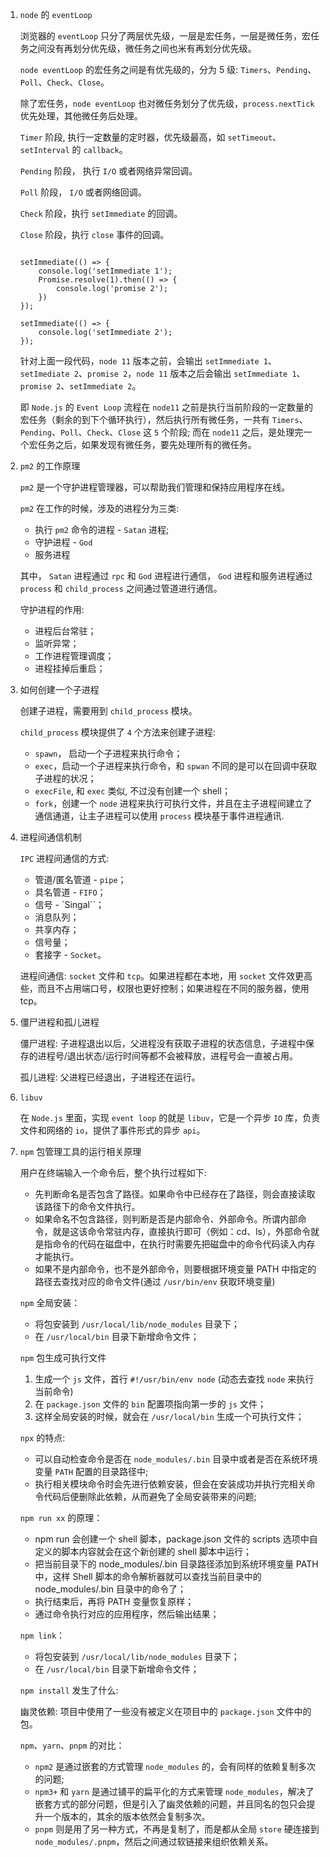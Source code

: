 1. `node` 的 `eventLoop`

    浏览器的 `eventLoop` 只分了两层优先级，一层是宏任务，一层是微任务，宏任务之间没有再划分优先级，微任务之间也米有再划分优先级。

    `node eventLoop` 的宏任务之间是有优先级的，分为 5 级: `Timers`、`Pending`、`Poll`、`Check`、`Close`。

    除了宏任务，`node eventLoop` 也对微任务划分了优先级，`process.nextTick` 优先处理，其他微任务后处理。

    `Timer` 阶段, 执行一定数量的定时器，优先级最高，如 `setTimeout`、`setInterval` 的 `callback`。

    `Pending` 阶段， 执行 `I/O` 或者网络异常回调。

    `Poll` 阶段， `I/O` 或者网络回调。

    `Check` 阶段，执行 `setImmediate` 的回调。

    `Close` 阶段，执行 `close` 事件的回调。

    ```

    setImmediate(() => {
        console.log('setImmediate 1');
        Promise.resolve(1).then(() => {
            console.log('promise 2');
        })
    });

    setImmediate(() => {
        console.log('setImmediate 2');
    });
    ```

    针对上面一段代码，`node 11` 版本之前，会输出 `setImmediate 1`、`setImediate 2`、`promise 2`，`node 11` 版本之后会输出 `setImmediate 1`、`promise 2`、`setImmediate 2`。

    即 `Node.js` 的 `Event Loop` 流程在 `node11` 之前是执行当前阶段的一定数量的宏任务（剩余的到下个循环执行），然后执行所有微任务，一共有 `Timers`、`Pending`、`Poll`、`Check`、`Close` 这 `5` 个阶段; 而在 `node11` 之后，是处理完一个宏任务之后，如果发现有微任务，要先处理所有的微任务。

2. `pm2` 的工作原理

    `pm2` 是一个守护进程管理器，可以帮助我们管理和保持应用程序在线。

    `pm2` 在工作的时候，涉及的进程分为三类: 
    - 执行 `pm2` 命令的进程 - `Satan` 进程;
    - 守护进程 - `God`
    - 服务进程

    其中， `Satan` 进程通过 `rpc` 和 `God` 进程进行通信， `God` 进程和服务进程通过 `process` 和 `child_process` 之间通过管道进行通信。

    守护进程的作用:
    - 进程后台常驻；
    - 监听异常；
    - 工作进程管理调度；
    - 进程挂掉后重启；

3. 如何创建一个子进程

    创建子进程，需要用到 `child_process` 模块。

    `child_process` 模块提供了 `4` 个方法来创建子进程:
    - `spawn`， 启动一个子进程来执行命令；
    - `exec`，启动一个子进程来执行命令，和 `spwan` 不同的是可以在回调中获取子进程的状况；
    - `execFile`, 和 `exec` 类似, 不过没有创建一个 shell；
    - `fork`，创建一个 `node` 进程来执行可执行文件，并且在主子进程间建立了通信通道，让主子进程可以使用 `process` 模块基于事件进程通讯.

4. 进程间通信机制

    `IPC` 进程间通信的方式:
    - 管道/匿名管道 - `pipe`；
    - 具名管道 - `FIFO`；
    - 信号 - `Singal``；
    - 消息队列；
    - 共享内存；
    - 信号量；
    - 套接字 - `Socket`。

    进程间通信: `socket` 文件和 `tcp`。如果进程都在本地，用 `socket` 文件效更高些，而且不占用端口号，权限也更好控制；如果进程在不同的服务器，使用 tcp。

5. 僵尸进程和孤儿进程

    僵尸进程: 子进程退出以后，父进程没有获取子进程的状态信息，子进程中保存的进程号/退出状态/运行时间等都不会被释放，进程号会一直被占用。

    孤儿进程: 父进程已经退出，子进程还在运行。

6. `libuv`

    在 `Node.js` 里面，实现 `event loop` 的就是 `libuv`，它是一个异步 `IO` 库，负责文件和网络的 `io`，提供了事件形式的异步 `api`。

6. `npm` 包管理工具的运行相关原理

    用户在终端输入一个命令后，整个执行过程如下:
    - 先判断命名是否包含了路径。如果命令中已经存在了路径，则会直接读取该路径下的命令文件执行。
    - 如果命名不包含路径，则判断是否是内部命令、外部命令。所谓内部命令，就是这该命令常驻内存，直接执行即可（例如：cd、ls），外部命令就是指命令的代码在磁盘中，在执行时需要先把磁盘中的命令代码读入内存才能执行。
    - 如果不是内部命令，也不是外部命令，则要根据环境变量 PATH 中指定的路径去查找对应的命令文件(通过 `/usr/bin/env` 获取环境变量)

    `npm` 全局安装： 
    - 将包安装到 `/usr/local/lib/node_modules` 目录下；
    - 在 `/usr/local/bin` 目录下新增命令文件；

    `npm` 包生成可执行文件
    1. 生成一个 `js` 文件，首行 `#!/usr/bin/env node` (动态去查找 `node` 来执行当前命令)
    2. 在 `package.json` 文件的 `bin` 配置项指向第一步的 `js` 文件；
    3. 这样全局安装的时候，就会在 `/usr/local/bin` 生成一个可执行文件；

    `npx` 的特点:
    - 可以自动检查命令是否在 `node_modules/.bin` 目录中或者是否在系统环境变量 `PATH` 配置的目录路径中;
    - 执行相关模块命令时会先进行依赖安装，但会在安装成功并执行完相关命令代码后便删除此依赖，从而避免了全局安装带来的问题;

    `npm run xx` 的原理： 
    - npm run 会创建一个 shell 脚本，package.json 文件的 scripts 选项中自定义的脚本内容就会在这个新创建的 shell 脚本中运行；
    - 把当前目录下的 node_modules/.bin 目录路径添加到系统环境变量 PATH 中，这样 Shell 脚本的命令解析器就可以查找当前目录中的 node_modules/.bin 目录中的命令了；
    - 执行结束后，再将 PATH 变量恢复原样；
    - 通过命令执行对应的应用程序，然后输出结果；

    `npm link`： 
    - 将包安装到 `/usr/local/lib/node_modules` 目录下；
    - 在 `/usr/local/bin` 目录下新增命令文件；

    `npm install` 发生了什么:

    幽灵依赖: 项目中使用了一些没有被定义在项目中的 `package.json` 文件中的包。

    `npm`、`yarn`、`pnpm` 的对比：
    - `npm2` 是通过嵌套的方式管理 `node_modules` 的，会有同样的依赖复制多次的问题;
    - `npm3+` 和 `yarn` 是通过铺平的扁平化的方式来管理 `node_modules`，解决了嵌套方式的部分问题，但是引入了幽灵依赖的问题，并且同名的包只会提升一个版本的，其余的版本依然会复制多次。
    - `pnpm` 则是用了另一种方式，不再是复制了，而是都从全局 `store` 硬连接到 `node_modules/.pnpm`，然后之间通过软链接来组织依赖关系。
  










